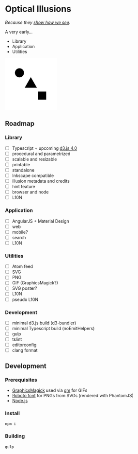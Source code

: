 # Optical Illusions

*Because they [show how we see](https://www.ted.com/talks/beau_lotto_optical_illusions_show_how_we_see).*


A very early&hellip;

- Library
- Application
- Utilities

![preview](./build/thumbnails/gif/all.gif "animation")

## Roadmap

### Library
- [ ] Typescript + upcoming [d3.js 4.0](https://github.com/d3)
- [ ] procedural and parametrized
- [ ] scalable and resizable
- [ ] printable
- [ ] standalone
- [ ] Inkscape compatible
- [ ] illusion metadata and credits
- [ ] hint feature
- [ ] browser and node
- [ ] L10N

### Application
- [ ] AngularJS + Material Design
- [ ] web
- [ ] mobile?
- [ ] search
- [ ] L10N

### Utilities
- [ ] Atom feed
- [ ] SVG
- [ ] PNG
- [ ] GIF (GraphicsMagick?)
- [ ] SVG poster?
- [ ] L10N
- [ ] pseudo L10N

### Development
- [ ] minimal d3.js build (d3-bundler)
- [ ] minimal Typescript build (noEmitHelpers)
- [ ] gulp
- [ ] tslint
- [ ] editorconfig
- [ ] clang format

## Development

### Prerequisites

- [GraphicsMagick](http://www.graphicsmagick.org/) used via [gm](https://www.npmjs.com/package/gm) for GIFs
- [Roboto font](https://www.google.com/fonts#UsePlace:use/Collection:Roboto) for PNGs from SVGs (rendered with PhantomJS)
- [Node.js](https://nodejs.org)

### Install

```
npm i
```

### Building

```
gulp
```
